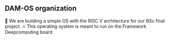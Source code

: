 ## DAM-OS organization

🚀 We are building a simple OS with the RISC V architecture for our BSc final project.
🔥 This operating system is meant to run on the Framework Deepcomputing board
